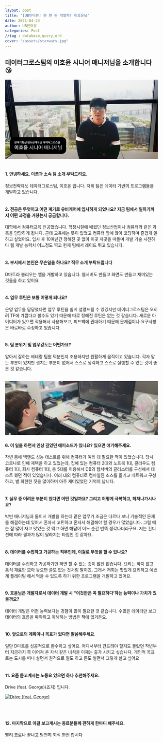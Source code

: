 ```yaml
---
layout: post
title: "[UB인터뷰] 찐 찐 찐 개발자! 이호윤님"
date: 2021-04-23
author: UB인터뷰
categories: Post
//tag : database,query,erd
cover: "/assets/starwars.jpg"
---
```



## 데이터그로스팀의 이호윤 시니어 매니저님을 소개합니다 😘
![](/assets/posting/20210423/4.jpg)
<br><br>

#### 1. 안녕하세요. 이름과 소속 팀 소개 부탁드려요.
정보전략유닛 데이터그로스팀, 이호윤 입니다.
저희 팀은 데이터 기반의 프로그램들을 개발하고 있습니다.
<br><br>

#### 2. 전공은 무엇이고 어떤 계기로 유비케어에 입사하게 되었나요? 지금 팀에서 일하기까지 어떤 과정을 거쳤는지 궁금합니다.
대학에서 컴퓨터교육 전공했습니다. 학창시절에 배웠던 정보산업이나 컴퓨터와 같은 과목을 담당하게 됩니다. 근데 교육에는 뜻이 없었고 컴퓨터 앞에 앉아 코딩하며 즐겁게 일하고 싶었어요.
입사 후 10여년간 정해진 곳 없이 이곳 저곳을 떠돌며 개발 기술 시전하다 웹 개발 능력치 어느정도 찍고 현재 팀에서 레이드 뛰고 있습니다.
<br><br>

#### 3. 부서에서 본인은 무슨일을 하나요? 직무 소개 부탁드립니다
D마트라 불리우는 앱을 개발하고 있습니다. 웹서버도 만들고 화면도 만들고 재미있는 것들을 하고 있어요
<br><br>

#### 4. 업무 루틴은 보통 어떻게 되나요?
운영 업무를 담당했다면 업무 루틴을 쉽게 설명드릴 수 있겠지만
데이터그로스팀은 오히려 TF에 가깝다고 볼수도 있기 때문에 따로 정해진 루틴은 없는 것 같습니다.
새로운 아이디어가 있으면 적용해서 사용해보고, 피드백에 관대하기 때문에 문제점이나 요구사항은 바로바로 수정하고 있습니다.
<br><br>

#### 5. 팀 분위기 및 업무강도는 어떤가요?
알아서 잘하는 베테랑 팀원 덕분인지 조용하지만 원활하게 움직이고 있습니다.
각자 맡는 부분이 있지만 겹치는 부분이 없어서 스스로 생각하고 스스로 실행할 수 있는 것이 좋은 것 같습니다.
<br><br>

![](/assets/posting/20210423/3.jpg)
#### 6. 이 일을 하면서 인상 깊었던 에피소드가 있나요? 있으면 얘기해주세요.
작년 봄에 백엔드 성능 테스트를 위해 컴퓨터가 여러 대 필요한 적이 있었습니다. 당시 코로나로 인해 재택을 하고 있었는데, 집에 있는 컴퓨터 2대와 노트북 1대, 클라우드 컴퓨터 1대, 회사 컴퓨터 1대, 총 5대를 이용해서 DB와 웹서버의 클러스터를 구성해서 테스트 했던 적이 있었습니다. 여러 대의 컴퓨터로 컴파일된 소스를 옮기고 네트워크 구성하고, 별 희한한 짓을 많이하며 아주 재미있었던 기억이 납니다.
<br><br>

#### 7. 실무 중 어려운 부분이 있다면 어떤 것일까요? 그리고 어떻게 극복하고, 헤쳐나가시나요?
박빈 매니저님과 둘이서 개발을 하는데 맡은 업무가 조금은 다르다 보니 기술적인 문제를 해결하는데 있어서 혼자서 고민하고 혼자서 해결해야 할 경우가 많았습니다. 그럴 때는 잠 많이 자고 맛있는 것 먹고 하면 해답이 어느 순간 번뜩 생각나더라구요. 저는 컨디션에 따라 결과가 많이 달라지는 타입인 것 같아요.
<br><br>

#### 8. 데이터를 수집하고 가공하는 직무인데, 이걸로 무엇을 할 수 있나요?
데이터를 수집하고 가공하기만 하면 할 수 있는 것이 많진 않습니다. 요리는 하지 않고 음식 재료만 모아 놓으면 쓸모 없는 것처럼 말이죠. 그래서 저희는 맛있게 요리하고 예쁘게 플레이팅 해서 먹을 수 있도록 하기 위한 프로그램을 개발하고 있어요.
<br><br>

#### 9. 호윤님은 개발자로서 데이터 개발 시 "이것만은 꼭 필요하다’하는 능력이나 가치가 있을까요?
데이터 개발은 어떤 능력보다는 경험이 많이 필요한 것 같습니다. 수많은 데이터만 보고 데이터의 흐름을 파악하고 이해하는 방법은 책에 없거든요.
<br><br>

#### 10. 앞으로의 계획이나 목표가 있다면 말씀해주세요.
일단 D마트를 성공적으로 완수하고 싶어요. 어디서부터 건드려야 할지도 몰랐던 작년부터 지금까지 쭉 이어져 온 자식 같은 녀석을 이제는 출가 시키고 싶습니다.
개인적 목표로는 도시를 떠나 살면서 원격으로 일도 하고 돈도 벌면서 그렇게 살고 싶어요
<br><br>

#### 11. 요즘 듣고계시는 노동요 있으면 하나 추천해주세요.
Drive (feat. George)(죠지) 입니다.

[![Drive (feat. George)](https://img.youtube.com/vi/a290srGkawg/0.jpg)](https://www.youtube.com/watch?v=a290srGkawg "Drive (feat. George)")

<br><br>

#### 12. 마지막으로 이걸 보고계시는 동료분들께 편하게 한마디 해주세요.
빨리 코로나 끝나고 맘편히 회식 한번 합시다  

